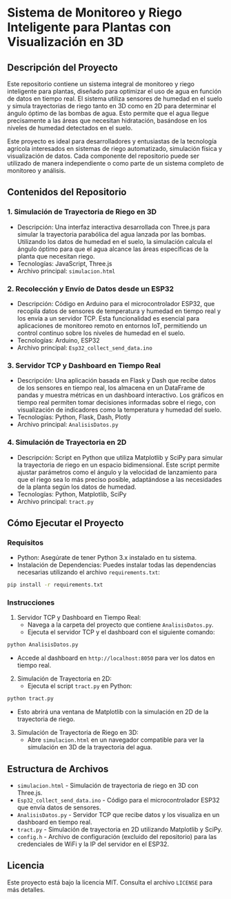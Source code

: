 # Sistema de Monitoreo y Riego Inteligente para Plantas con Visualización en 3D

## Descripción del Proyecto
Este repositorio contiene un sistema integral de monitoreo y riego inteligente para plantas, diseñado para optimizar el uso de agua en función de datos en tiempo real. El sistema utiliza sensores de humedad en el suelo y simula trayectorias de riego tanto en 3D como en 2D para determinar el ángulo óptimo de las bombas de agua. Esto permite que el agua llegue precisamente a las áreas que necesitan hidratación, basándose en los niveles de humedad detectados en el suelo.

Este proyecto es ideal para desarrolladores y entusiastas de la tecnología agrícola interesados en sistemas de riego automatizado, simulación física y visualización de datos. Cada componente del repositorio puede ser utilizado de manera independiente o como parte de un sistema completo de monitoreo y análisis.

## Contenidos del Repositorio

### 1. Simulación de Trayectoria de Riego en 3D
   - Descripción: Una interfaz interactiva desarrollada con Three.js para simular la trayectoria parabólica del agua lanzada por las bombas. Utilizando los datos de humedad en el suelo, la simulación calcula el ángulo óptimo para que el agua alcance las áreas específicas de la planta que necesitan riego.
   - Tecnologías: JavaScript, Three.js
   - Archivo principal: `simulacion.html`

### 2. Recolección y Envío de Datos desde un ESP32
   - Descripción: Código en Arduino para el microcontrolador ESP32, que recopila datos de sensores de temperatura y humedad en tiempo real y los envía a un servidor TCP. Esta funcionalidad es esencial para aplicaciones de monitoreo remoto en entornos IoT, permitiendo un control continuo sobre los niveles de humedad en el suelo.
   - Tecnologías: Arduino, ESP32
   - Archivo principal: `Esp32_collect_send_data.ino`

### 3. Servidor TCP y Dashboard en Tiempo Real
   - Descripción: Una aplicación basada en Flask y Dash que recibe datos de los sensores en tiempo real, los almacena en un DataFrame de pandas y muestra métricas en un dashboard interactivo. Los gráficos en tiempo real permiten tomar decisiones informadas sobre el riego, con visualización de indicadores como la temperatura y humedad del suelo.
   - Tecnologías: Python, Flask, Dash, Plotly
   - Archivo principal: `AnalisisDatos.py`

### 4. Simulación de Trayectoria en 2D
   - Descripción: Script en Python que utiliza Matplotlib y SciPy para simular la trayectoria de riego en un espacio bidimensional. Este script permite ajustar parámetros como el ángulo y la velocidad de lanzamiento para que el riego sea lo más preciso posible, adaptándose a las necesidades de la planta según los datos de humedad.
   - Tecnologías: Python, Matplotlib, SciPy
   - Archivo principal: `tract.py`

## Cómo Ejecutar el Proyecto

### Requisitos
- Python: Asegúrate de tener Python 3.x instalado en tu sistema.
- Instalación de Dependencias: Puedes instalar todas las dependencias necesarias utilizando el archivo `requirements.txt`:

```bash
pip install -r requirements.txt
```

### Instrucciones

1. Servidor TCP y Dashboard en Tiempo Real:
   - Navega a la carpeta del proyecto que contiene `AnalisisDatos.py`.
   - Ejecuta el servidor TCP y el dashboard con el siguiente comando:

```bash
python AnalisisDatos.py
```

   - Accede al dashboard en `http://localhost:8050` para ver los datos en tiempo real.

2. Simulación de Trayectoria en 2D:
   - Ejecuta el script `tract.py` en Python:

```bash
python tract.py
```


   - Esto abrirá una ventana de Matplotlib con la simulación en 2D de la trayectoria de riego.

3. Simulación de Trayectoria de Riego en 3D:
   - Abre `simulacion.html` en un navegador compatible para ver la simulación en 3D de la trayectoria del agua.

## Estructura de Archivos

- `simulacion.html` - Simulación de trayectoria de riego en 3D con Three.js.
- `Esp32_collect_send_data.ino` - Código para el microcontrolador ESP32 que envía datos de sensores.
- `AnalisisDatos.py` - Servidor TCP que recibe datos y los visualiza en un dashboard en tiempo real.
- `tract.py` - Simulación de trayectoria en 2D utilizando Matplotlib y SciPy.
- `config.h` - Archivo de configuración (excluido del repositorio) para las credenciales de WiFi y la IP del servidor en el ESP32.


## Licencia
Este proyecto está bajo la licencia MIT. Consulta el archivo `LICENSE` para más detalles.
